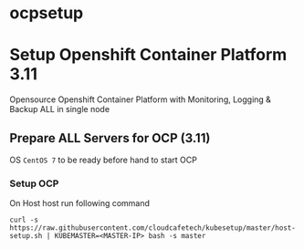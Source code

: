 # ocpsetup
# Setup Openshift Container Platform 3.11
Opensource Openshift Container Platform with Monitoring, Logging & Backup ALL in single node

## Prepare ALL Servers for OCP (3.11)
OS ```CentOS 7``` to be ready before hand to start OCP

### Setup OCP

On Host host run following command

```curl -s https://raw.githubusercontent.com/cloudcafetech/kubesetup/master/host-setup.sh | KUBEMASTER=<MASTER-IP> bash -s master```

